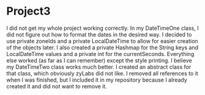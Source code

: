 # Project3
I did not get my whole project working correctly.  In my DateTimeOne class, I did not figure out how to format the dates in the desired way.  I decided to use private zoneIds and a private LocalDateTime to allow for easier creation of the objects later.  I also created a private Hashmap for the String keys and LocalDateTime values and a private int for the currentSeconds.  Everything else worked (as far as I can remember) except the style printing.
I believe my DateTimeTwo class works much better.  I created an abstract class for that class, which obviously zyLabs did not like.  I removed all references to it when I was finished, but I included it in my repository because I already created it and did not want to remove it.
